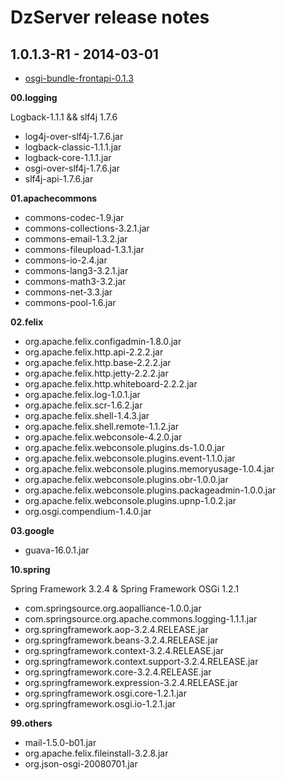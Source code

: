 DzServer release notes
======================

1.0.1.3-R1 - 2014-03-01
-----------------------

- [osgi-bundle-frontapi-0.1.3](https://github.com/DDTH/osgi-bundle-frontapi)

**00.logging**

Logback-1.1.1 && slf4j 1.7.6

- log4j-over-slf4j-1.7.6.jar
- logback-classic-1.1.1.jar
- logback-core-1.1.1.jar
- osgi-over-slf4j-1.7.6.jar
- slf4j-api-1.7.6.jar

**01.apachecommons**

- commons-codec-1.9.jar
- commons-collections-3.2.1.jar
- commons-email-1.3.2.jar
- commons-fileupload-1.3.1.jar
- commons-io-2.4.jar
- commons-lang3-3.2.1.jar
- commons-math3-3.2.jar
- commons-net-3.3.jar
- commons-pool-1.6.jar

**02.felix**

- org.apache.felix.configadmin-1.8.0.jar
- org.apache.felix.http.api-2.2.2.jar
- org.apache.felix.http.base-2.2.2.jar
- org.apache.felix.http.jetty-2.2.2.jar
- org.apache.felix.http.whiteboard-2.2.2.jar
- org.apache.felix.log-1.0.1.jar
- org.apache.felix.scr-1.6.2.jar
- org.apache.felix.shell-1.4.3.jar
- org.apache.felix.shell.remote-1.1.2.jar
- org.apache.felix.webconsole-4.2.0.jar
- org.apache.felix.webconsole.plugins.ds-1.0.0.jar
- org.apache.felix.webconsole.plugins.event-1.1.0.jar
- org.apache.felix.webconsole.plugins.memoryusage-1.0.4.jar
- org.apache.felix.webconsole.plugins.obr-1.0.0.jar
- org.apache.felix.webconsole.plugins.packageadmin-1.0.0.jar
- org.apache.felix.webconsole.plugins.upnp-1.0.2.jar
- org.osgi.compendium-1.4.0.jar

**03.google**

- guava-16.0.1.jar

**10.spring**

Spring Framework 3.2.4 & Spring Framework OSGi 1.2.1

- com.springsource.org.aopalliance-1.0.0.jar
- com.springsource.org.apache.commons.logging-1.1.1.jar
- org.springframework.aop-3.2.4.RELEASE.jar
- org.springframework.beans-3.2.4.RELEASE.jar
- org.springframework.context-3.2.4.RELEASE.jar
- org.springframework.context.support-3.2.4.RELEASE.jar
- org.springframework.core-3.2.4.RELEASE.jar
- org.springframework.expression-3.2.4.RELEASE.jar
- org.springframework.osgi.core-1.2.1.jar
- org.springframework.osgi.io-1.2.1.jar

**99.others**

- mail-1.5.0-b01.jar
- org.apache.felix.fileinstall-3.2.8.jar
- org.json-osgi-20080701.jar
